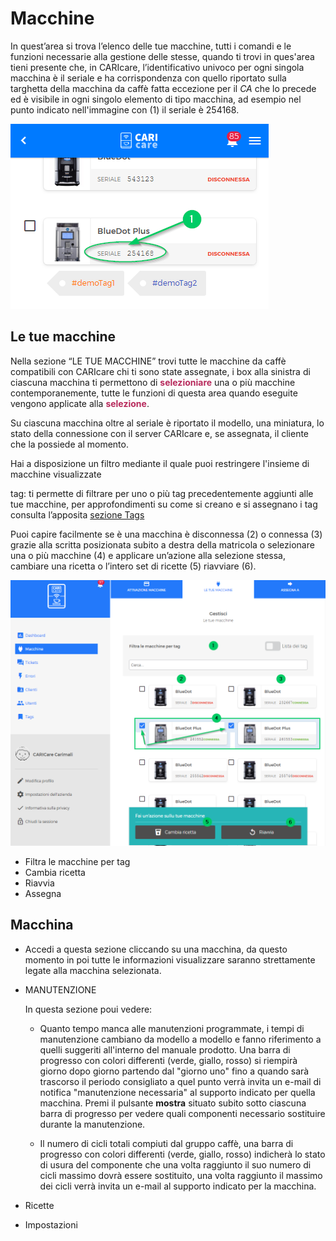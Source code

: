 # Macchine

In quest’area si trova l’elenco delle tue macchine, tutti i comandi e le funzioni necessarie alla gestione delle stesse, quando ti trovi in ques'area tieni presente che, in CARIcare, l’identificativo univoco per ogni singola macchina è il seriale e ha corrispondenza con quello riportato sulla targhetta della macchina da caffè fatta eccezione per il _CA_ che lo precede ed è visibile in ogni singolo elemento di tipo macchina, ad esempio nel punto indicato nell'immagine con (1) il seriale è 254168.

![serial](_images/serail.png)

## Le tue macchine

Nella sezione “LE TUE MACCHINE” trovi tutte le macchine da caffè compatibili con CARIcare chi ti sono state assegnate, i box alla sinistra di ciascuna macchina ti permettono di **__<span style="color:#b72a5c">selezioniare</span>__** una o più macchine contemporanemente, tutte le funzioni di questa area quando eseguite vengono applicate alla **__<span style="color:#b72a5c">selezione</span>__**.

Su ciascuna macchina oltre al seriale è riportato il modello, una miniatura, lo stato della connessione con il server CARIcare e, se assegnata, il cliente che la possiede al momento.

Hai a disposizione un filtro mediante il quale puoi restringere l'insieme di macchine visualizzate

tag: ti permette di filtrare per uno o più tag precedentemente aggiunti alle tue macchine,
per approfondimenti su come si creano e si assegnano i tag consulta l’apposita [sezione Tags](https://carimali.github.io/wiki/#/docs-it/tags)

Puoi capire facilmente se è una macchina è disconnessa (2) o connessa (3) grazie alla scritta posizionata subito a destra della matricola o selezionare una o più macchine (4) e applicare un’azione alla selezione stessa, cambiare una ricetta o l’intero set di ricette (5)  riavviare (6).

![machines](_images/machines.png)

  - Filtra le macchine per tag
  - Cambia ricetta
  - Riavvia
  - Assegna

## Macchina

  - Accedi a questa sezione cliccando su una macchina, da questo momento in poi tutte le informazioni visualizzare saranno strettamente legate alla macchina selezionata.

  - MANUTENZIONE
  
     In questa sezione poui vedere:
     
     - Quanto tempo manca alle manutenzioni programmate, i tempi di manutenzione cambiano da modello a modello e fanno riferimento a quelli suggeriti all'interno del manuale prodotto.
       Una barra di progresso con colori differenti (verde, giallo, rosso) si riempirà giorno dopo giorno partendo dal "giorno uno" fino a quando sarà trascorso il periodo consigliato a quel punto verrà invita un e-mail di notifica "manutenzione necessaria" al supporto indicato per quella macchina.
        Premi il pulsante **mostra** situato subito sotto ciascuna barra di progresso per vedere quali componenti necessario sostituire durante la manutenzione.
       
     - Il numero di cicli totali compiuti dal gruppo caffè, una barra di progresso con colori differenti (verde, giallo, rosso) indicherà lo stato di usura del componente che una volta raggiunto il suo numero di cicli massimo dovrà essere sostituito, una volta raggiunto il massimo dei cicli verrà invita un e-mail al supporto indicato per la macchina.
     
     
     
     
     
     
  - Ricette
  - Impostazioni








